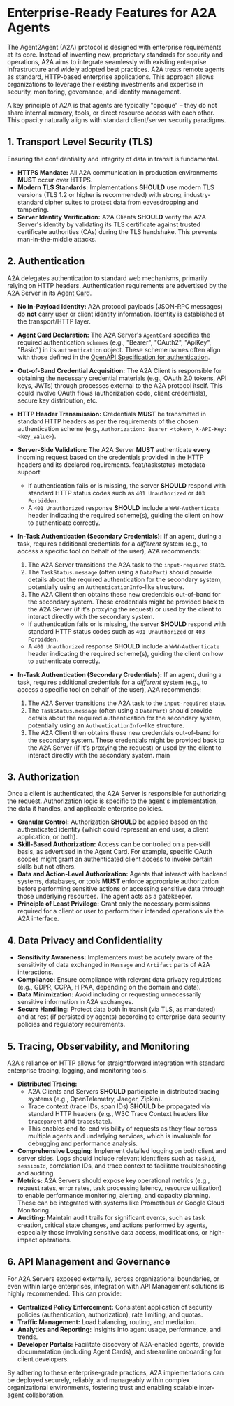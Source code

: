 # Enterprise-Ready Features for A2A Agents

The Agent2Agent (A2A) protocol is designed with enterprise requirements at its core. Instead of inventing new, proprietary standards for security and operations, A2A aims to integrate seamlessly with existing enterprise infrastructure and widely adopted best practices. A2A treats remote agents as standard, HTTP-based enterprise applications. This approach allows organizations to leverage their existing investments and expertise in security, monitoring, governance, and identity management.

A key principle of A2A is that agents are typically "opaque" – they do not share internal memory, tools, or direct resource access with each other. This opacity naturally aligns with standard client/server security paradigms.

## 1. Transport Level Security (TLS)

Ensuring the confidentiality and integrity of data in transit is fundamental.

- **HTTPS Mandate:** All A2A communication in production environments **MUST** occur over HTTPS.
- **Modern TLS Standards:** Implementations **SHOULD** use modern TLS versions (TLS 1.2 or higher is recommended) with strong, industry-standard cipher suites to protect data from eavesdropping and tampering.
- **Server Identity Verification:** A2A Clients **SHOULD** verify the A2A Server's identity by validating its TLS certificate against trusted certificate authorities (CAs) during the TLS handshake. This prevents man-in-the-middle attacks.

## 2. Authentication

A2A delegates authentication to standard web mechanisms, primarily relying on HTTP headers. Authentication requirements are advertised by the A2A Server in its [Agent Card](../specification.md#5-agent-discovery-the-agent-card).

- **No In-Payload Identity:** A2A protocol payloads (JSON-RPC messages) do **not** carry user or client identity information. Identity is established at the transport/HTTP layer.
- **Agent Card Declaration:** The A2A Server's `AgentCard` specifies the required authentication `schemes` (e.g., "Bearer", "OAuth2", "ApiKey", "Basic") in its `authentication` object. These scheme names often align with those defined in the [OpenAPI Specification for authentication](https://swagger.io/docs/specification/authentication/).
- **Out-of-Band Credential Acquisition:** The A2A Client is responsible for obtaining the necessary credential materials (e.g., OAuth 2.0 tokens, API keys, JWTs) through processes external to the A2A protocol itself. This could involve OAuth flows (authorization code, client credentials), secure key distribution, etc.
- **HTTP Header Transmission:** Credentials **MUST** be transmitted in standard HTTP headers as per the requirements of the chosen authentication scheme (e.g., `Authorization: Bearer <token>`, `X-API-Key: <key_value>`).
- **Server-Side Validation:** The A2A Server **MUST** authenticate **every** incoming request based on the credentials provided in the HTTP headers and its declared requirements.
  feat/taskstatus-metadata-support
  - If authentication fails or is missing, the server **SHOULD** respond with standard HTTP status codes such as `401 Unauthorized` or `403 Forbidden`.
  - A `401 Unauthorized` response **SHOULD** include a `WWW-Authenticate` header indicating the required scheme(s), guiding the client on how to authenticate correctly.
- **In-Task Authentication (Secondary Credentials):** If an agent, during a task, requires additional credentials for a _different_ system (e.g., to access a specific tool on behalf of the user), A2A recommends:

  1. The A2A Server transitions the A2A task to the `input-required` state.
  2. The `TaskStatus.message` (often using a `DataPart`) should provide details about the required authentication for the secondary system, potentially using an `AuthenticationInfo`-like structure.
  3. The A2A Client then obtains these new credentials out-of-band for the secondary system. These credentials might be provided back to the A2A Server (if it's proxying the request) or used by the client to interact directly with the secondary system.

  - If authentication fails or is missing, the server **SHOULD** respond with standard HTTP status codes such as `401 Unauthorized` or `403 Forbidden`.
  - A `401 Unauthorized` response **SHOULD** include a `WWW-Authenticate` header indicating the required scheme(s), guiding the client on how to authenticate correctly.

- **In-Task Authentication (Secondary Credentials):** If an agent, during a task, requires additional credentials for a _different_ system (e.g., to access a specific tool on behalf of the user), A2A recommends:
  1. The A2A Server transitions the A2A task to the `input-required` state.
  2. The `TaskStatus.message` (often using a `DataPart`) should provide details about the required authentication for the secondary system, potentially using an `AuthenticationInfo`-like structure.
  3. The A2A Client then obtains these new credentials out-of-band for the secondary system. These credentials might be provided back to the A2A Server (if it's proxying the request) or used by the client to interact directly with the secondary system.
     main

## 3. Authorization

Once a client is authenticated, the A2A Server is responsible for authorizing the request. Authorization logic is specific to the agent's implementation, the data it handles, and applicable enterprise policies.

- **Granular Control:** Authorization **SHOULD** be applied based on the authenticated identity (which could represent an end user, a client application, or both).
- **Skill-Based Authorization:** Access can be controlled on a per-skill basis, as advertised in the Agent Card. For example, specific OAuth scopes might grant an authenticated client access to invoke certain skills but not others.
- **Data and Action-Level Authorization:** Agents that interact with backend systems, databases, or tools **MUST** enforce appropriate authorization before performing sensitive actions or accessing sensitive data through those underlying resources. The agent acts as a gatekeeper.
- **Principle of Least Privilege:** Grant only the necessary permissions required for a client or user to perform their intended operations via the A2A interface.

## 4. Data Privacy and Confidentiality

- **Sensitivity Awareness:** Implementers must be acutely aware of the sensitivity of data exchanged in `Message` and `Artifact` parts of A2A interactions.
- **Compliance:** Ensure compliance with relevant data privacy regulations (e.g., GDPR, CCPA, HIPAA, depending on the domain and data).
- **Data Minimization:** Avoid including or requesting unnecessarily sensitive information in A2A exchanges.
- **Secure Handling:** Protect data both in transit (via TLS, as mandated) and at rest (if persisted by agents) according to enterprise data security policies and regulatory requirements.

## 5. Tracing, Observability, and Monitoring

A2A's reliance on HTTP allows for straightforward integration with standard enterprise tracing, logging, and monitoring tools.

- **Distributed Tracing:**
  - A2A Clients and Servers **SHOULD** participate in distributed tracing systems (e.g., OpenTelemetry, Jaeger, Zipkin).
  - Trace context (trace IDs, span IDs) **SHOULD** be propagated via standard HTTP headers (e.g., W3C Trace Context headers like `traceparent` and `tracestate`).
  - This enables end-to-end visibility of requests as they flow across multiple agents and underlying services, which is invaluable for debugging and performance analysis.
- **Comprehensive Logging:** Implement detailed logging on both client and server sides. Logs should include relevant identifiers such as `taskId`, `sessionId`, correlation IDs, and trace context to facilitate troubleshooting and auditing.
- **Metrics:** A2A Servers should expose key operational metrics (e.g., request rates, error rates, task processing latency, resource utilization) to enable performance monitoring, alerting, and capacity planning. These can be integrated with systems like Prometheus or Google Cloud Monitoring.
- **Auditing:** Maintain audit trails for significant events, such as task creation, critical state changes, and actions performed by agents, especially those involving sensitive data access, modifications, or high-impact operations.

## 6. API Management and Governance

For A2A Servers exposed externally, across organizational boundaries, or even within large enterprises, integration with API Management solutions is highly recommended. This can provide:

- **Centralized Policy Enforcement:** Consistent application of security policies (authentication, authorization), rate limiting, and quotas.
- **Traffic Management:** Load balancing, routing, and mediation.
- **Analytics and Reporting:** Insights into agent usage, performance, and trends.
- **Developer Portals:** Facilitate discovery of A2A-enabled agents, provide documentation (including Agent Cards), and streamline onboarding for client developers.

By adhering to these enterprise-grade practices, A2A implementations can be deployed securely, reliably, and manageably within complex organizational environments, fostering trust and enabling scalable inter-agent collaboration.

